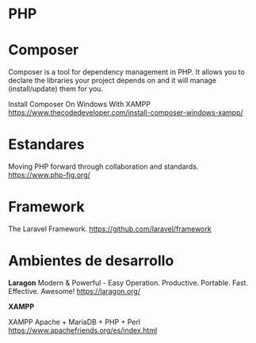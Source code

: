 # PHP

# Composer

Composer is a tool for dependency management in PHP. It allows you to declare the libraries your project depends on and it will manage (install/update) them for you.


Install Composer On Windows With XAMPP
https://www.thecodedeveloper.com/install-composer-windows-xampp/

# Estandares

Moving PHP forward through collaboration and standards.
https://www.php-fig.org/

# Framework

The Laravel Framework. 
https://github.com/laravel/framework

# Ambientes de desarrollo

**Laragon**
Modern & Powerful - Easy Operation. Productive. Portable. Fast. Effective. Awesome!
https://laragon.org/


**XAMPP**

XAMPP Apache + MariaDB + PHP + Perl
https://www.apachefriends.org/es/index.html